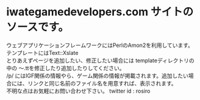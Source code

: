 # iwategamedevelopers.com サイトのソースです。

ウェブアプリケーションフレームワークにはPerlのAmon2を利用しています。テンプレートにはText::Xslate  
とりあえずページを追加したい、修正したい場合には templateディレクトリの中の ～.ttを修正したり追加したりしてください。  
/p/ にはIGF関係の情報やら、ゲーム関係の情報が掲載されます。追加したい場合には、リンクと同じ名前のファイル名を用意すれば、表示されます。  
不明な点はお気軽にお問い合わせ下さい。 twitter id : rosiro  

